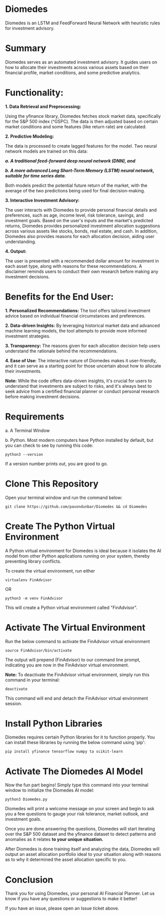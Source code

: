 # Diomedes
Diomedes is an LSTM and FeedForward Neural Network with heuristic rules for investment advisory.

# Summary
Diomedes serves as an automated investment advisory. It guides users on how to allocate their investments across various assets based on their financial profile, market conditions, and some predictive analytics.

# Functionality:

**1. Data Retrieval and Preprocessing:**

Using the yfinance library, Diomedes fetches stock market data, specifically for the S&P 500 index (^GSPC). The data is then adjusted based on certain market conditions and some features (like return rate) are calculated.

**2. Predictive Modeling:**

The data is processed to create lagged features for the model. Two neural network models are trained on this data: 

***a. A traditional feed-forward deep neural network (DNN), and***
 
***b. A more advanced Long Short-Term Memory (LSTM) neural network, suitable for time series data.*** 

Both models predict the potential future return of the market, with the average of the two predictions being used for final decision-making.

**3. Interactive Investment Advisory:**

The user interacts with Diomedes to provide personal financial details and preferences, such as age, income level, risk tolerance, savings, and investment goals. Based on the user's inputs and the market's predicted returns, Diomedes provides personalized investment allocation suggestions across various assets like stocks, bonds, real estate, and cash. In addition, Diomedes also provides reasons for each allocation decision, aiding user understanding.

**4. Output:**

The user is presented with a recommended dollar amount for investment in each asset type, along with reasons for these recommendations. A disclaimer reminds users to conduct their own research before making any investment decisions.

# Benefits for the End User:

**1. Personalized Recommendations:** 
The tool offers tailored investment advice based on individual financial circumstances and preferences.

**2. Data-driven Insights:** 
By leveraging historical market data and advanced machine learning models, the tool attempts to provide more informed investment strategies.

**3. Transparency:** 
The reasons given for each allocation decision help users understand the rationale behind the recommendations.

**4. Ease of Use:** 
The interactive nature of Diomedes makes it user-friendly, and it can serve as a starting point for those uncertain about how to allocate their investments.

**Note:** 
While the code offers data-driven insights, it's crucial for users to understand that investments are subject to risks, and it's always best to seek advice from a certified financial planner or conduct personal research before making investment decisions.

# Requirements

a. A Terminal Window

b. Python. Most modern computers have Python installed by default, but you can check to see by running this code:

```
python3 --version
```

If a version number prints out, you are good to go.

# Clone This Repository

Open your terminal window and run the command below:

```
git clone https://github.com/pavondunbar/Diomedes && cd Diomedes
```

# Create The Python Virtual Environment

A Python virtual environment for Diomedes is ideal because it isolates the AI model from other Python applications running on your system, thereby preventing library conflicts.

To create the virtual environment, run either

```
virtualenv FinAdvisor
```

OR

```
python3 -m venv FinAdvisor
```

This will create a Python virtual environment called "FinAdvisor".

# Activate The Virtual Environment

Run the below command to activate the FinAdvisor virtual environment

```
source FinAdvisor/bin/activate
```

The output will prepend (FinAdvisor) to our command line prompt, indicating you are now in the FinAdvisor virtual environment.

**Note:**
To deactivate the FinAdvisor virtual environment, simply run this command in your terminal:

```
deactivate
```

This command will end and detach the FinAdvisor virtual environment session.

# Install Python Libraries

Diomedes requires certain Python libraries for it to function properly. You can install these libraries by running the below command using 'pip':

```
pip install yfinance tensorflow numpy ta scikit-learn
```

# Activate The Diomedes AI Model

Now the fun part begins!  Simply type this command into your terminal window to initialize the Diomedes AI model:

```
python3 Diomedes.py
```

Diomedes will print a welcome message on your screen and begin to ask you a few questions to gauge your risk tolerance, market outlook, and investment goals.

Once you are done answering the questions, Diomedes will start iterating over the S&P 500 dataset and the yfinance dataset to detect patterns and anomalies as it relates **to your unique situation.**

After Diomedes is done training itself and analyzing the data, Diomedes will output an asset allocation portfolio ideal to your situation along with reasons as to why it determined the asset allocation specific to you.

# Conclusion

Thank you for using Diomedes, your personal AI Financial Planner. Let us know if you have any questions or suggestions to make it better!

If you have an issue, please open an Issue ticket above.  

